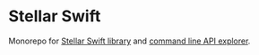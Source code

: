 # Stellar Swift

Monorepo for [Stellar Swift library] and [command line API explorer].

[Stellar Swift library]: https://github.com/klaaspieter/stellar-swift/tree/master/Sources/Stellar
[command line API explorer]: https://github.com/klaaspieter/stellar-swift/tree/master/Sources/stellar-cli
